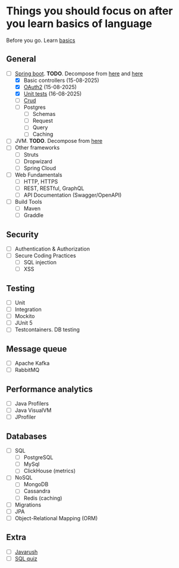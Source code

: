 # Things you should focus on after you learn basics of language

Before you go. Learn [basics](../basics/BASICS.md)

## General

- [ ] [Spring boot](https://github.com/ArickCodeGuy/spring-test). **TODO**. Decompose from [here](https://spring.academy/courses) and [here](https://www.baeldung.com/spring-boot)
  - [x] Basic controllers (15-08-2025)
  - [x] [OAuth2](https://spring.io/guides/tutorials/spring-boot-oauth2) (15-08-2025)
  - [x] [Unit tests](https://github.com/ArickCodeGuy/spring-test/blob/main/src/test/java/com/example/demo/Cashcard/CashcardJsonTest.java) (16-08-2025)
  - [ ] [Crud](https://spring.academy/courses/building-a-rest-api-with-spring-boot/lessons/implementing-get)
  - [ ] Postgres
    - [ ] Schemas
    - [ ] Request
    - [ ] Query
    - [ ] Caching
- [ ] JVM. **TODO**. Decompose from [here](https://docs.oracle.com/en/java/javase/24/vm/java-virtual-machine-technology-overview.html)
- [ ] Other frameworks
  - [ ] Struts
  - [ ] Dropwizard
  - [ ] Spring Cloud
- [ ] Web Fundamentals
  - [ ] HTTP, HTTPS
  - [ ] REST, RESTful, GraphQL
  - [ ] API Documentation (Swagger/OpenAPI)
- [ ] Build Tools
  - [ ] Maven
  - [ ] Graddle

## Security

- [ ] Authentication & Authorization
- [ ] Secure Coding Practices
  - [ ] SQL injection
  - [ ] XSS

## Testing

- [ ] Unit
- [ ] Integration
- [ ] Mockito
- [ ] JUnit 5
- [ ] Testcontainers. DB testing

## Message queue

- [ ] Apache Kafka
- [ ] RabbitMQ

## Performance analytics

- [ ] Java Profilers
- [ ] Java VisualVM
- [ ] JProfiler

## Databases

- [ ] SQL
  - [ ] PostgreSQL
  - [ ] MySql
  - [ ] ClickHouse (metrics)
- [ ] NoSQL
  - [ ] MongoDB
  - [ ] Cassandra
  - [ ] Redis (caching)
- [ ] Migrations
- [ ] JPA
- [ ] Object-Relational Mapping (ORM)

## Extra

- [ ] [Javarush](https://javarush.com/quests/lectures/questsyntaxpro.level01.lecture07)
- [ ] [SQL quiz](./SQL_QUIZ.md)
